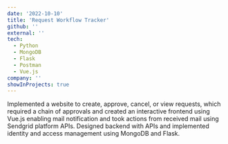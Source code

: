 ```yaml
---
date: '2022-10-10'
title: 'Request Workflow Tracker'
github: ''
external: ''
tech:
  - Python
  - MongoDB
  - Flask
  - Postman
  - Vue.js
company: ''
showInProjects: true
---
```

Implemented a website to create, approve, cancel, or view requests, which required a chain of approvals and created an interactive frontend using Vue.js enabling mail notification and took actions from received mail using Sendgrid platform APIs. Designed backend with APIs and implemented identity and access management using MongoDB and Flask.
